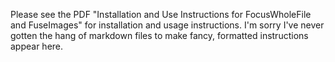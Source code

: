 Please see the PDF "Installation and Use Instructions for FocusWholeFile and FuseImages" for installation and usage instructions. 
I'm sorry I've never gotten the hang of markdown files to make fancy, formatted instructions appear here. 
